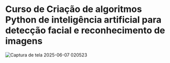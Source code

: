 #  Curso de  Criação de algoritmos Python de inteligência artificial para detecção facial e reconhecimento de imagens

![Captura de tela 2025-06-07 020523](https://github.com/user-attachments/assets/12fc2952-e49a-40c7-8fa8-a3887a112107)
